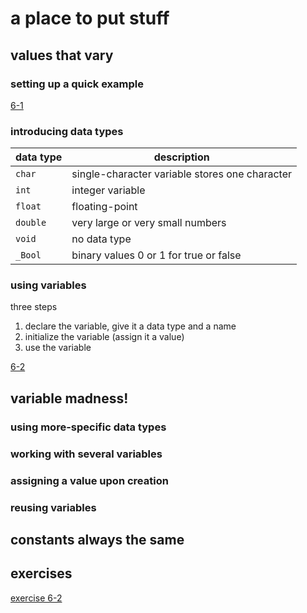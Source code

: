 # a place to put stuff

## values that vary

### setting up a quick example

[6-1](listings/listing0601.c)

### introducing data types

|data type| description|
|---------|------------|
|`char`|single-character variable stores one character|
|`int`| integer variable|
|`float`| floating-point|
|`double`|very large or very small numbers|
|`void`| no data type|
|`_Bool`| binary values 0 or 1 for true or false|

### using variables

three steps
1. declare the variable, give it a data type and a name
2. initialize the variable (assign it a value)
3. use the variable

[6-2](listings/listing0602.c)



## variable madness!

### using more-specific data types

### working with several variables

### assigning a value upon creation

### reusing variables

## constants always the same

## exercises

[exercise 6-2](exercises/ex02/main.c)


